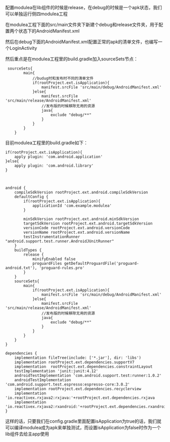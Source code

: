 
配置modulea在lib组件的时候是release，在debug的时候是一个apk状态，我们可以单独运行侧四modulea工程

在modulea工程下面的src/main文件夹下新建个debug和release文件夹，用于配置两个状态下的AndroidManifest.xml

然后在debug下面的AndroidManifest.xml配置正常的apk的清单文件，也编写一个LoginActivity

然后重点是在modulea工程里的build.gradle加入sourceSets节点：
```
 sourceSets{
        main{
            //budug时和发布时不同的清单文件
            if(rootProject.ext.isApplication){
                manifest.srcFile 'src/main/debug/AndroidManifest.xml'
            }else{
                manifest.srcFile 'src/main/release/AndroidManifest.xml'
                //发布版的时候移除无用的资源
                java{
                    exclude "debug/**"
                }
            }
        }
    }
```

目前modulea工程里的build.gradle如下：
```
if(rootProject.ext.isApplication){
    apply plugin: 'com.android.application'
}else{
    apply plugin: 'com.android.library'
}



android {
    compileSdkVersion rootProject.ext.android.compileSdkVersion
    defaultConfig {
        if(rootProject.ext.isApplication){
            applicationId 'com.example.modulea'
        }

        minSdkVersion rootProject.ext.android.minSdkVersion
        targetSdkVersion rootProject.ext.android.targetSdkVersion
        versionCode rootProject.ext.android.versionCode
        versionName rootProject.ext.android.versionName
        testInstrumentationRunner "android.support.test.runner.AndroidJUnitRunner"
    }
    buildTypes {
        release {
            minifyEnabled false
            proguardFiles getDefaultProguardFile('proguard-android.txt'), 'proguard-rules.pro'
        }
    }
    sourceSets{
        main{
            if(rootProject.ext.isApplication){
                manifest.srcFile 'src/main/debug/AndroidManifest.xml'
            }else{
                manifest.srcFile 'src/main/release/AndroidManifest.xml'
                //发布版的时候移除无用的资源
                java{
                    exclude "debug/**"
                }
            }
        }
    }
}

dependencies {
    implementation fileTree(include: ['*.jar'], dir: 'libs')
    implementation rootProject.ext.dependencies.supportV7
    implementation  rootProject.ext.dependencies.constraintLayout
    testImplementation 'junit:junit:4.12'
    androidTestImplementation 'com.android.support.test:runner:1.0.2'
    androidTestImplementation 'com.android.support.test.espresso:espresso-core:3.0.2'
    implementation rootProject.ext.dependencies.recyclerview
    implementation 'io.reactivex.rxjava2:rxjava:'+rootProject.ext.dependencies.rxjava
    implementation 'io.reactivex.rxjava2:rxandroid:'+rootProject.ext.dependencies.rxandroid
}

```

这样的话，只要我们在config.gradle里面配置isApplication为true的话，我们就可以编译modulea成为apk来单独测试，而设置isApplication为false时作为一个lib组件去给主app使用
